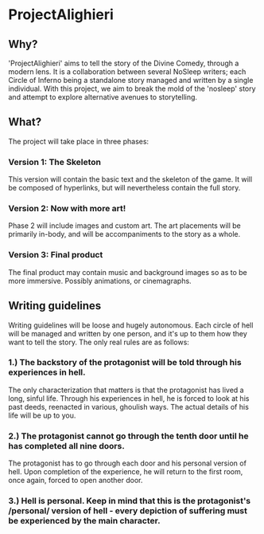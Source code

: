 # ProjectAlighieri

## Why?

'ProjectAlighieri' aims to tell the story of the Divine Comedy, through a modern lens. It is a collaboration between several NoSleep writers; each Circle of Inferno being a standalone story managed and written by a single individual. With this project, we aim to break the mold of the 'nosleep' story and attempt to explore alternative avenues to storytelling.

## What?

The project will take place in three phases:

### Version 1: The Skeleton

This version will contain the basic text and the skeleton of the game. It will be composed of hyperlinks, but will nevertheless contain the full story.

### Version 2: Now with more art!

Phase 2 will include images and custom art. The art placements will be primarily in-body, and will be accompaniments to the story as a whole.

### Version 3: Final product

The final product may contain music and background images so as to be more immersive. Possibly animations, or cinemagraphs.

## Writing guidelines

Writing guidelines will be loose and hugely autonomous. Each circle of hell will be managed and written by one person, and it's up to them how they want to tell the story. The only real rules are as follows:

### 1.) The backstory of the protagonist will be told through his experiences in hell. 

The only characterization that matters is that the protagonist has lived a long, sinful life. Through his experiences in hell, he is forced to look at his past deeds, reenacted in various, ghoulish ways. The actual details of his life will be up to you.

### 2.) The protagonist cannot go through the tenth door until he has completed all nine doors.

The protagonist has to go through each door and his personal version of hell. Upon completion of the experience, he will return to the first room, once again, forced to open another door.

### 3.) Hell is personal. Keep in mind that this is the protagonist's /personal/ version of hell - every depiction of suffering must be experienced by the main character.

